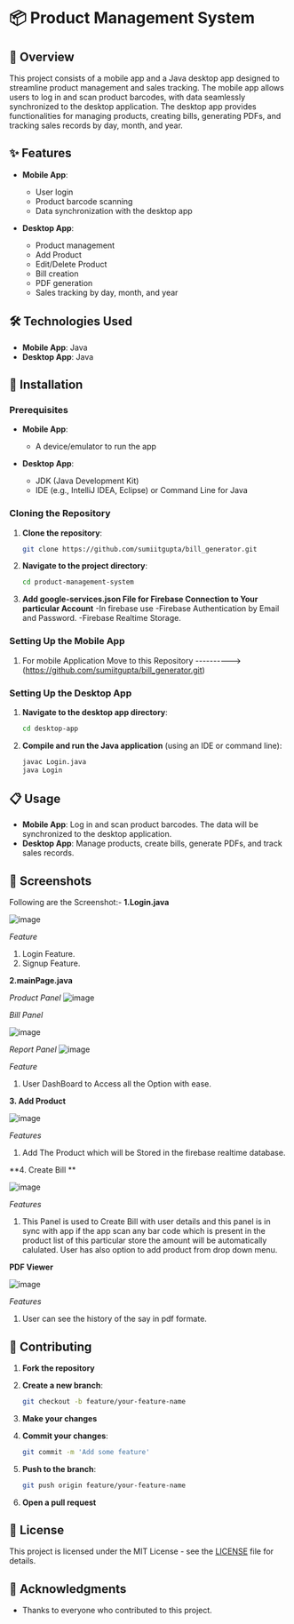 # 📦 Product Management System

## 📝 Overview

This project consists of a mobile app and a Java desktop app designed to streamline product management and sales tracking. The mobile app allows users to log in and scan product barcodes, with data seamlessly synchronized to the desktop application. The desktop app provides functionalities for managing products, creating bills, generating PDFs, and tracking sales records by day, month, and year.

## ✨ Features

- **Mobile App**:
  - User login
  - Product barcode scanning
  - Data synchronization with the desktop app

- **Desktop App**:
  - Product management
  - Add Product
  - Edit/Delete Product
  - Bill creation
  - PDF generation
  - Sales tracking by day, month, and year

## 🛠️ Technologies Used

- **Mobile App**: Java
- **Desktop App**: Java

## 🚀 Installation

### Prerequisites

- **Mobile App**: 
  - A device/emulator to run the app

- **Desktop App**: 
  - JDK (Java Development Kit)
  - IDE (e.g., IntelliJ IDEA, Eclipse) or Command Line for Java

### Cloning the Repository

1. **Clone the repository**:

    ```bash
    git clone https://github.com/sumiitgupta/bill_generator.git
    ```

2. **Navigate to the project directory**:

    ```bash
    cd product-management-system
    ```
3. **Add google-services.json File for Firebase Connection to Your particular Account**
   -In firebase use
   -Firebase Authentication by Email and Password.
   -Firebase Realtime Storage.

### Setting Up the Mobile App

1. For mobile Application Move to this Repository ----------> (https://github.com/sumiitgupta/bill_generator.git)

### Setting Up the Desktop App

1. **Navigate to the desktop app directory**:

    ```bash
    cd desktop-app
    ```

2. **Compile and run the Java application** (using an IDE or command line):

    ```bash
    javac Login.java
    java Login
    ```

## 📋 Usage

- **Mobile App**: Log in and scan product barcodes. The data will be synchronized to the desktop application.
- **Desktop App**: Manage products, create bills, generate PDFs, and track sales records.

## 📸 Screenshots
Following are the Screenshot:-
**1.Login.java**

![image](https://github.com/user-attachments/assets/f0c96c2c-bdfd-4c68-961c-b8f213be1315)

*Feature*
1. Login Feature.
2. Signup Feature.

**2.mainPage.java**

*Product Panel*
![image](https://github.com/user-attachments/assets/5fabfd90-37c4-4be3-82c5-af7d2dce506d)

*Bill Panel*

![image](https://github.com/user-attachments/assets/cb587ab2-4bfd-47fe-b6b6-eb2ff519724e)

*Report Panel*
![image](https://github.com/user-attachments/assets/26f6a716-7ea4-4bab-aa9d-8012c089bf82)


*Feature*
1. User DashBoard to Access all the Option with ease.

**3. Add Product**

![image](https://github.com/user-attachments/assets/7c3b6aaa-7bd1-4beb-b48c-08d6b4d8045a)

*Features*

1. Add The Product which will be Stored in the firebase realtime database.

**4. Create Bill **

![image](https://github.com/user-attachments/assets/fd10162e-363e-40dd-acbd-336a1b79a6f1)


*Features*

1. This Panel is used to Create Bill with user details and this panel is in sync with app if the app scan any bar code which is present in the product list of this particular store the amount will be automatically calulated. User has also option to add product from drop down menu.
   

**PDF Viewer**

![image](https://github.com/user-attachments/assets/9f244d4d-aa83-4b82-a5be-b395a7ea7568)


*Features*

1. User can see the history of the say in pdf formate.



## 🤝 Contributing

1. **Fork the repository**
2. **Create a new branch**:

    ```bash
    git checkout -b feature/your-feature-name
    ```

3. **Make your changes**
4. **Commit your changes**:

    ```bash
    git commit -m 'Add some feature'
    ```

5. **Push to the branch**:

    ```bash
    git push origin feature/your-feature-name
    ```

6. **Open a pull request**

## 📄 License

This project is licensed under the MIT License - see the [LICENSE](LICENSE) file for details.

## 🙏 Acknowledgments

- Thanks to everyone who contributed to this project.
